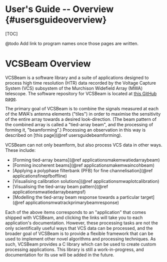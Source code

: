 # User's Guide -- Overview {#usersguideoverview}

[TOC]

@todo Add link to program names once those pages are written.

# VCSBeam Overview

VCSBeam is a software library and a suite of applications designed to process high time resolution (HTR) data recorded by the Voltage Capture System (VCS) subsystem of the Murchison Widefield Array (MWA) telescope.
The software repository for VCSBeam is located at [this GitHub page](https://github.com/CIRA-Pulsars-and-Transients-Group/vcsbeam).

The primary goal of VCSBeam is to combine the signals measured at each of the MWA's antenna elements ("tiles") in order to maximise the sensitivity of the entire array towards a desired look-direction.
(The beam pattern of the combined array is called a "tied-array beam", and the processing of forming it, "beamforming".)
Processing an observation in this way is described on [this page](@ref usersguidebeamforming).

VCSBeam can not only beamform, but also process VCS data in other ways.
These include:

 - [Forming tied-array beams](@ref applicationsmakemwatiedarraybeam)
 - [Forming incoherent beams](@ref applicationsmakemwaincohbeam)
 - [Applying a polyphase filterbank (PFB) for fine channelisation](@ref applicationsfinepfboffline)
 - [Visualising calibration solutions](@ref applicationsmwaplotcalibration)
 - [Visualising the tied-array beam pattern](@ref applicationsmwatiedarraybeampsf)
 - [Modelling the tied-array beam response towards a particular target](@ref applicationsmwatrackprimarybeamresponse)

Each of the above items corresponds to an "application" that comes shipped with VCSBeam, and clicking the links will take you to each application's documentation.
However, these processing tasks are not the only scientifically useful ways that VCS data can be processed, and the broader goal of VCSBeam is to provide a flexible framework that can be used to implement other novel algorithms and processing techniques.
As such, VCSBeam provides a C library which can be used to create custom processing applications.
This library is still a work-in-progress, and documentation for its use will be added in the future.
